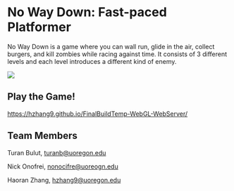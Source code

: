# No Way Down: Fast-paced Platformer

No Way Down is a game where you can wall run, glide in the air, collect burgers, and kill zombies while racing against time. It consists of 3 different levels and each level introduces a different kind of enemy.

![](https://github.com/aturanb/No-Way-Down/blob/main/gameplay.gif)

## Play the Game!

https://hzhang9.github.io/FinalBuildTemp-WebGL-WebServer/

## Team Members

Turan Bulut, turanb@uoregon.edu

Nick Onofrei, nonocifre@uoreogn.edu

Haoran Zhang, hzhang9@uoregon.edu
